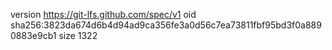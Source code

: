 version https://git-lfs.github.com/spec/v1
oid sha256:3823da674d6b4d94ad9ca356fe3a0d56c7ea73811fbf95bd3f0a8890883e9cb1
size 1322
